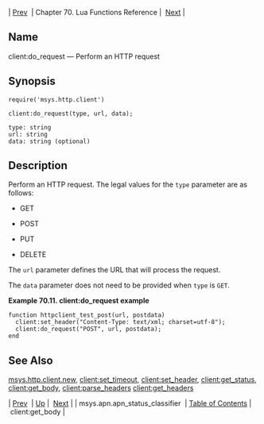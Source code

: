 | [Prev](lua.ref.msys.apn.apn_status_classifier)  | Chapter 70. Lua Functions Reference |  [Next](lua.ref.client_get_body) |

<a name="lua.ref.client_do_request"></a>
## Name

client:do_request — Perform an HTTP request

<a name="idp15187904"></a>
## Synopsis

`require('msys.http.client')`

`client:do_request(type, url, data);`

```
type: string
url: string
data: string (optional)
```
<a name="idp15191648"></a>
## Description

Perform an HTTP request. The legal values for the `type` parameter are as follows:

*   GET

*   POST

*   PUT

*   DELETE

The `url` parameter defines the URL that will process the request.

The `data` parameter does not need to be provided when `type` is `GET`.

<a name="lua.ref.client_do_request.example"></a>

**Example 70.11. client:do_request example**

```
function httpclient_test_post(url, postdata)
  client:set_header("Content-Type: text/xml; charset=utf-8");
  client:do_request("POST", url, postdata);
end
```

<a name="idp15202576"></a>
## See Also

[msys.http.client.new](lua.ref.msys.http.client.new "msys.http.client.new"), [client:set_timeout](lua.ref.client_set_timeout "client:set_timeout"), [client:set_header](lua.ref.client_set_header "client:set_header"), [client:get_status](lua.ref.client_get_status "client:get_status"), [client:get_body](lua.ref.client_get_body "client:get_body"), [client:parse_headers](lua.ref.client_parse_headers "client:parse_headers") [client:get_headers](lua.ref.client_get_headers "client:get_headers")

| [Prev](lua.ref.msys.apn.apn_status_classifier)  | [Up](lua.function.details) |  [Next](lua.ref.client_get_body) |
| msys.apn.apn_status_classifier  | [Table of Contents](index) |  client:get_body |

